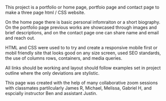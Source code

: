 This project is a portfolio or home page, portfoio page and contact page to make a three page html / CSS website.

On the home page there is basic personal infomraiton or a short biography.
On the portfolio page previous works are showcased through images and brief descriptions,
and on the contact page one can share name and email and reach out.

HTML and CSS were used to to try and create a responsive mobile first or mobil friendly site
that looks good on any size screen, used SEO standards, the use of columns rows, containers,
and media queries.

All links should be working and layout should follow examples set in project outline
where the only deviations are stylistic.

This page was created with the help of many collaborative zoom sessions with classmates
partilcularly James R, Michael, Melissa, Gabriel H, and espcially instructor Ben and
assistant Justin.
